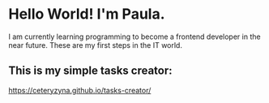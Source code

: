 # Hello World! I'm Paula.
I am currently learning programming to become a frontend developer in the near future.
These are my first steps in the IT world.


## This is my simple tasks creator:
https://ceteryzyna.github.io/tasks-creator/
